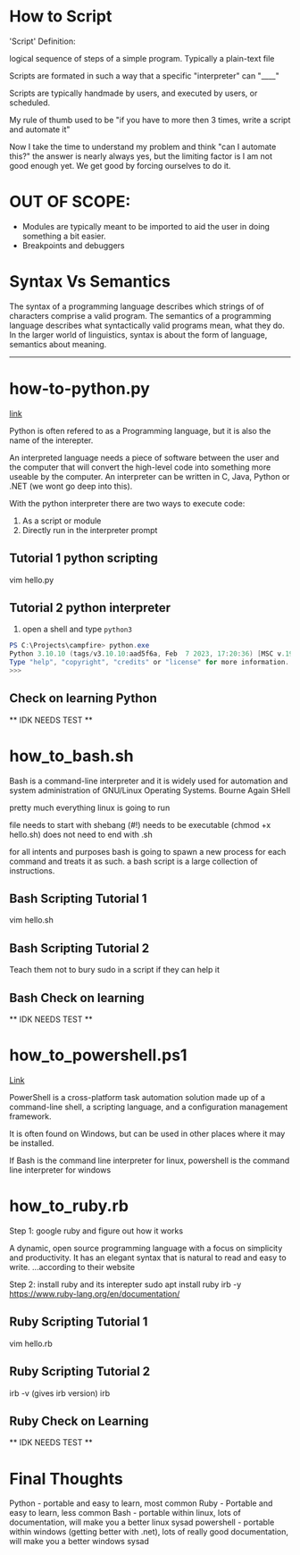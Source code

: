 # How to Script

'Script' Definition:

logical sequence of steps of a simple program. Typically a plain-text file

Scripts are formated in such a way that a specific "interpreter" can "____"

Scripts are typically handmade by users, and executed by users, or scheduled. 

My rule of thumb used to be "if you have to more then 3 times, write a script and automate it"

Now I take the time to understand my problem and think "can I automate this?" the answer is nearly always yes, but the limiting factor is I am not good enough yet. We get good by forcing ourselves to do it.


# OUT OF SCOPE:

- Modules are typically meant to be imported to aid the user in doing something a bit easier. 
- Breakpoints and debuggers

# Syntax Vs Semantics 

The syntax of a programming language describes which strings of of characters comprise a valid program. The semantics of a programming language describes what syntactically valid programs mean, what they do. In the larger world of linguistics, syntax is about the form of language, semantics about meaning.

---
# how-to-python.py
[link](https://realpython.com/run-python-scripts/)

Python is often refered to as a Programming language, but it is also the name of the interepter. 

An interpreted language needs a piece of software between the user and the computer that will convert the high-level code into something more useable by the computer. An interpreter can be written in C, Java, Python or .NET (we wont go deep into this).

With the python interpreter there are two ways to execute code:
1. As a script or module
2. Directly run in the interpreter prompt

## Tutorial 1 python scripting 

vim hello.py

## Tutorial 2 python interpreter

1. open a shell and type `python3`
```powershell
PS C:\Projects\campfire> python.exe
Python 3.10.10 (tags/v3.10.10:aad5f6a, Feb  7 2023, 17:20:36) [MSC v.1929 64 bit (AMD64)] on win32
Type "help", "copyright", "credits" or "license" for more information.
>>>
```
## Check on learning Python

** IDK NEEDS TEST **

# how_to_bash.sh

Bash is a command-line interpreter and it is widely used for automation and system administration of GNU/Linux Operating Systems. 
Bourne Again SHell

pretty much everything linux is going to run 

file needs to start with shebang (#!)
needs to be executable (chmod +x hello.sh)
does not need to end with .sh

for all intents and purposes bash is going to spawn a new process for each command and treats it as such. a bash script is a large collection of instructions.

## Bash Scripting Tutorial 1

vim hello.sh

## Bash Scripting Tutorial 2

Teach them not to bury sudo in a script if they can help it

## Bash Check on learning

** IDK NEEDS TEST **

# how_to_powershell.ps1
[Link](https://learn.microsoft.com/en-us/powershell/scripting/overview?view=powershell-7.3)

PowerShell is a cross-platform task automation solution made up of a command-line shell, a scripting language, and a configuration management framework.

It is often found on Windows, but can be used in other places where it may be installed. 

If Bash is the command line interpreter for linux, powershell is the command line interpreter for windows

# how_to_ruby.rb

Step 1: google ruby and figure out how it works

A dynamic, open source programming language with a focus on simplicity and productivity. It has an elegant syntax that is natural to read and easy to write. ...according to their website

Step 2: install ruby and its interepter
sudo apt install ruby irb -y 
https://www.ruby-lang.org/en/documentation/

## Ruby Scripting Tutorial 1

vim hello.rb

## Ruby Scripting Tutorial 2

irb -v (gives irb version)
irb

## Ruby Check on Learning

** IDK NEEDS TEST **

# Final Thoughts

Python - portable and easy to learn, most common
Ruby - Portable and easy to learn, less common
Bash - portable within linux, lots of documentation, will make you a better linux sysad
powershell - portable within windows (getting better with .net), lots of  really good documentation, will make you a better windows sysad
